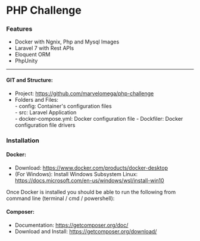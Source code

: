 <h1>PHP Challenge</h1>

<h3>Features</h3>

<ul>
    <li>Docker with Ngnix, Php and Mysql Images</li>
    <li>Laravel 7 with Rest APIs</li>
    <li>Eloquent ORM</li>
    <li>PhpUnity </li>
</ul>
<hr>

<h4>GIT and Structure:</h4>
<ul>
    <li>Project: 
        <a href="https://github.com/marvelomega/php-challenge">https://github.com/marvelomega/php-challenge</a>
     </li>
     <li>
        Folders and Files:<br>
         - config: Container's configuration files <br>
         - src: Laravel Application<br>
         - docker-compose.yml: Docker configuration file
         - Dockfiler: Docker configuration file drivers 
     </li>
</ul>


<h3>Installation</h3>
<h4>Docker:</h4>
<ul>
    <li>Download: 
        <a href="https://www.docker.com/products/docker-desktop">https://www.docker.com/products/docker-desktop</a>
    </li>
    <li>(For Windows): Install Windows Subsystem Linux: 
        <a href="https://docs.microsoft.com/en-us/windows/wsl/install-win10">https://docs.microsoft.com/en-us/windows/wsl/install-win10</a>
    </li>
</ul>

<p>Once Docker is installed you should be able to run the following from command line (terminal / cmd / powershell):</p>

<h4>Composer:</h4>
<ul>
    <li>Documentation: 
        <a href="https://getcomposer.org/doc/">https://getcomposer.org/doc/</a>
     </li>
    <li>Download and Install: 
        <a href="https://getcomposer.org/download/">https://getcomposer.org/download/</a>
    </li>
</ul>


